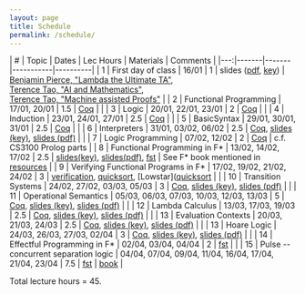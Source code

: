 ```yaml
---
layout: page
title: Schedule
permalink: /schedule/
---
```


| # | Topic | Dates | Lec Hours | Materials | Comments | 
|---:|-------|-------|-----------|----------|
|  1 | First day of class | 16/01 | 1 | slides ([pdf](https://kcsrk.info/cs6225_s25_iitm/lectures/0_first_day_of_classes.pdf), [key](https://kcsrk.info/cs6225_s21_iitm/lectures/0_first_day_of_classes.pdf)) | [Benjamin Pierce, "Lambda the Ultimate TA"](https://vimeo.com/6615365), <br/> [Terence Tao, "AI and Mathematics"](https://www.youtube.com/watch?v=e049IoFBnLA), <br/> [Terence Tao, "Machine assisted Proofs"](https://www.ams.org/journals/notices/202501/rnoti-p6.pdf) |
|  2 | Functional Programming | 17/01, 20/01 | 1.5 | [Coq](https://github.com/kayceesrk/cs6225_s25_iitm/blob/main/lectures/FunctionalProgramming.v) | |
|  3 | Logic | 20/01, 22/01, 23/01 | 2 | [Coq](https://github.com/kayceesrk/cs6225_s25_iitm/blob/main/lectures/Logic.v) | |
|  4 | Induction | 23/01, 24/01, 27/01 | 2.5 | [Coq](https://github.com/kayceesrk/cs6225_s25_iitm/blob/main/lectures/Induction.v) | |
|  5 | BasicSyntax | 29/01, 30/01, 31/01 | 2.5 | [Coq](https://github.com/kayceesrk/cs6225_s25_iitm/blob/main/lectures/BasicSyntax.v) | |
|  6 | Interpreters | 31/01, 03/02, 06/02 | 2.5 | [Coq](https://github.com/kayceesrk/cs6225_s25_iitm/blob/main/lectures/Interpreters.v),  [slides (key)]({{site.baseurl}}/lectures/1_interpreters.key), [slides (pdf)]({{site.baseurl}}/lectures/1_interpreters.pdf) | |
|  7 | Logic Programming | 07/02, 12/02 | 2 | [Coq](https://github.com/kayceesrk/cs6225_s25_iitm/blob/main/lectures/LogicProgramming.v) | c.f. CS3100 Prolog parts |
|  8 | Functional Programming in F\* | 13/02, 14/02, 17/02 | 2.5 | [slides(key)]({{site.baseurl}}/lectures/2_fstar_functional_programming.key), [slides(pdf)]({{site.baseurl}}/lectures/2_fstar_functional_programming.pdf), [fst]({{site.baseurl}}/lectures/Fstar_functional.fst) | See F* book mentioned in [resources]({{site.baseurl}}/resources/) |
|  9 | Verifying Functional Programs in F\* | 17/02, 19/02, 21/02, 24/02 | 3 | [verification]({{site.baseurl}}/lectures/Fstar_verification.fst), [quicksort]({{site.baseurl}}/lectures/Fstar_quicksort.fst), [Lowstar]([quicksort](({{site.baseurl}}/lectures/Lowstar/)) | |
| 10 | Transition Systems | 24/02, 27/02, 03/03, 05/03 | 3 | [Coq](https://github.com/kayceesrk/cs6225_s25_iitm/blob/main/lectures/TransitionSystems.v), [slides (key)]({{site.baseurl}}/lectures/3_transition_systems.key), [slides (pdf)]({{site.baseurl}}/lectures/3_transition_systems.pdf) | |
| 11 | Operational Semantics | 05/03, 06/03, 07/03, 10/03, 12/03, 13/03 | 5 | [Coq](https://github.com/kayceesrk/cs6225_s25_iitm/blob/main/lectures/OperationalSemantics.v), [slides (key)]({{site.baseurl}}/lectures/4_operational_semantics.key), [slides (pdf)]({{site.baseurl}}/lectures/4_operational_semantics.pdf) | |
| 12 | Lambda Calculus | 13/03, 17/03, 19/03 | 2.5 | [Coq](https://github.com/kayceesrk/cs6225_s25_iitm/blob/main/lectures/LambdaCalculusAndTypeSoundness.v), [slides (key)]({{site.baseurl}}/lectures/5_lambda_calculus.key), [slides (pdf)]({{site.baseurl}}/lectures/5_lambda_calculus.pdf) | |
| 13 | Evaluation Contexts | 20/03, 21/03, 24/03 | 2.5 | [Coq](https://github.com/kayceesrk/cs6225_s25_iitm/blob/main/lectures/EvaluationContexts.v), [slides (key)]({{site.baseurl}}/lectures/6_evaluation_contexts.key), [slides (pdf)]({{site.baseurl}}/lectures/6_evaluation_contexts.pdf) | |
| 13 | Hoare Logic | 24/03, 26/03, 27/03, 02/04 | 3 | [Coq](https://github.com/kayceesrk/cs6225_s25_iitm/blob/main/lectures/HoareLogic.v), [slides (key)]({{site.baseurl}}/lectures/7_Hoare_Logic.key), [slides (pdf)]({{site.baseurl}}/lectures/7_Hoare_Logic.pdf) | | 
| 14 | Effectful Programming in F\* | 02/04, 03/04, 04/04 | 2 | [fst]({{site.baseurl}}/lectures/Fstar_effects.fst) | |
| 15 | Pulse -- concurrent separation logic | 04/04, 07/04, 09/04, 11/04, 16/04, 17/04, 21/04, 23/04 | 7.5 | [fst]({{site.baseurl}}/lectures/PulseIntro.fst) | [book](https://fstar-lang.org/tutorial/book/pulse/pulse.html) |

Total lecture hours = 45.
